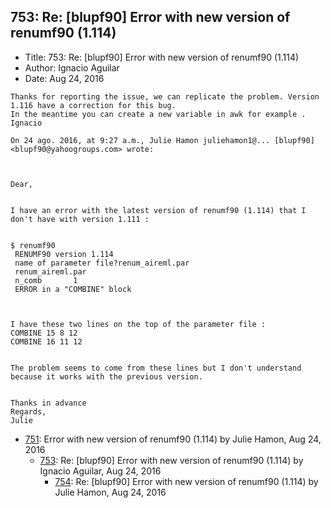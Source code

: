 ## 753: Re: [blupf90] Error with new version of renumf90 (1.114)

- Title: 753: Re: [blupf90] Error with new version of renumf90 (1.114)
- Author: Ignacio Aguilar
- Date: Aug 24, 2016

```
Thanks for reporting the issue, we can replicate the problem. Version 1.116 have a correction for this bug. 
In the meantime you can create a new variable in awk for example . 
Ignacio 
 
On 24 ago. 2016, at 9:27 a.m., Julie Hamon juliehamon1@... [blupf90] <blupf90@yahoogroups.com> wrote:



Dear,


I have an error with the latest version of renumf90 (1.114) that I don't have with version 1.111 :


$ renumf90 
 RENUMF90 version 1.114
 name of parameter file?renum_aireml.par
 renum_aireml.par
 n_comb 	  1
 ERROR in a "COMBINE" block



I have these two lines on the top of the parameter file : 
COMBINE 15 8 12
COMBINE 16 11 12


The problem seems to come from these lines but I don't understand because it works with the previous version.


Thanks in advance
Regards,
Julie
```

- [751](0751.md): Error with new version of renumf90 (1.114) by Julie Hamon, Aug 24, 2016
    - [753](0753.md): Re: [blupf90] Error with new version of renumf90 (1.114) by Ignacio Aguilar, Aug 24, 2016
        - [754](0754.md): Re: [blupf90] Error with new version of renumf90 (1.114) by Julie Hamon, Aug 24, 2016
